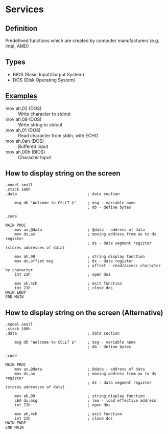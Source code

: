 
# Services

## Definition
Predefined functions which are created by computer manufacturers (e.g. Intel, AMD)

## Types

- BIOS (Basic Input/Output System)
- DOS (Disk Operating System)

## [Examples](http://spike.scu.edu.au/~barry/interrupts.html)

<dl>
    <dt>mov ah,02 (DOS)</dt> 
    <dd>Write character to stdout</dd>
    <dt>mov ah,09 (DOS)</dt>
    <dd>Write string to stdout</dd>
    <dt>mov ah,01 (DOS)</dt>
    <dd>Read character from stdin, with ECHO</dd>
    <dt>mov ah,0ah (DOS)</dt>
    <dd>Buffered Input</dd>
    <dt>mov ah,00h (BIOS)</dt>
    <dd>Character Input</dd>
</dl>

## How to display string on the screen

    .model small
    .stack 100h
    .data                               ; data section

        msg db "Welcome to CSLLT $"     ; msg - variable name
                                        ; db - define bytes

    .code

    MAIN PROC
        mov ax,@data                    ; @data - address of data
        mov ds,ax                       ; moving address from ax to ds register
                                        ; ds - data segment register (stores addresses of data)

        mov ah,09                       ; string display function
        mov dx,offset msg               ; dx - data register
                                        ; offset - read/access character by character
        int 21h                         ; open dos
        
        mov ah,4ch                      ; exit function
        int 21h                         ; close dos
    MAIN ENDP
    END MAIN

## How to display string on the screen (Alternative)

    .model small
    .stack 100h
    .data                               ; data section

        msg db "Welcome to CSLLT $"     ; msg - variable name
                                        ; db - define bytes

    .code

    MAIN PROC
        mov ax,@data                    ; @data - address of data
        mov ds,ax                       ; moving address from ax to ds register
                                        ; ds - data segment register (stores addresses of data)

        mov ah,09                       ; string display function
        LEA dx,msg                      ; lea - load effective address
        int 21h                         ; open dos
        
        mov ah,4ch                      ; exit function
        int 21h                         ; close dos
    MAIN ENDP
    END MAIN